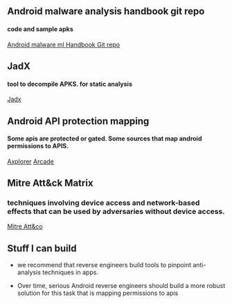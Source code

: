 ## Android malware analysis handbook git repo
#### code and sample apks 

[Android malware ml Handbook Git repo](https://github.com/android-malware-ml-book/book-content)


## JadX
#### tool to decompile APKS. for static analysis

[Jadx](https://github.com/skylot/jadx)
 
 
## Android API protection mapping
#### Some apis are protected or gated. Some sources that map android permissions to APIS.  

[Axplorer](https://github.com/reddr/axplorer)
[Arcade](https://arcade-android.github.io/arcade/)

## Mitre Att&ck Matrix
### techniques involving device access and network-based effects that can be used by adversaries without device access.

[Mitre Att&co](https://attack.mitre.org/matrices/mobile/)




## Stuff I can build

- we recommend that reverse engineers build tools to pinpoint anti-analysis techniques in apps.

- Over time, serious Android reverse engineers should build a more robust solution for this task that is mapping permissions to apis 
